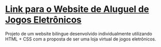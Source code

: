 # [Link para o Website de Aluguel de Jogos Eletrônicos](https://alcides07.github.io/Website_Aluguel_Jogos/Tela_Login/Tela_Login.html)
Projeto de um website bilíngue desenvolvido individualmente utilizando HTML + CSS com a proposta de ser uma loja virtual de jogos eletrônicos.
